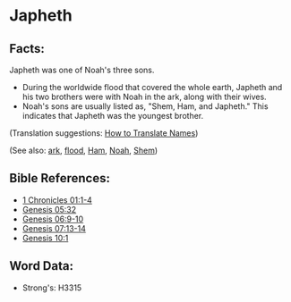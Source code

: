 # Japheth #

## Facts: ##

Japheth was one of Noah's three sons.

* During the worldwide flood that covered the whole earth, Japheth and his two brothers were with Noah in the ark, along with their wives.
* Noah's sons are usually listed as, "Shem, Ham, and Japheth." This indicates that Japheth was the youngest brother.

(Translation suggestions: [How to Translate Names](rc://en/ta/man/translate/translate-names))

(See also: [ark](../kt/ark.md), [flood](../other/flood.md), [Ham](../names/ham.md), [Noah](../names/noah.md), [Shem](../names/shem.md))

## Bible References: ##

* [1 Chronicles 01:1-4](rc://en/tn/help/1ch/01/01)
* [Genesis 05:32](rc://en/tn/help/gen/05/32)
* [Genesis 06:9-10](rc://en/tn/help/gen/06/09)
* [Genesis 07:13-14](rc://en/tn/help/gen/07/13)
* [Genesis 10:1](rc://en/tn/help/gen/10/01)

## Word Data: ##

* Strong's: H3315
